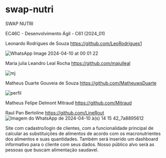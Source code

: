 # swap-nutri

SWAP NUTRI

EC46C - Desenvolvimento Ágil - C61 (2024_01)

Leonardo Rodrigues de Souza https://github.com/LeoRodrigues1

![WhatsApp Image 2024-04-10 at 00 01 22](https://github.com/majulleal/swap-nutri/assets/136391034/1392f2da-d6bc-4408-9735-7843c37a0a3e)


Maria julia Leandro Leal Rocha https://github.com/majulleal

![mj](https://github.com/majulleal/swap-nutri/assets/100427903/355f925f-d77d-4d03-ad4b-c42083d9214d)


Matheus Duarte Gouveia de Souza https://github.com/MatheuwsDuarte

![perfil](https://github.com/majulleal/swap-nutri/assets/100427903/a14c0a5f-fccf-4b22-877a-f6f683888617)

Matheus Felipe Delmont Mitraud https://github.com/Mitraud

Raul Pan Bertoline https://github.com/LineRout
![Imagem do WhatsApp de 2024-04-10 à(s) 14 15 42_7a8895612](https://github.com/majulleal/swap-nutri/assets/103159548/09e83d38-e30c-4b6f-a012-c964bdb6b075)




Site com cadastro/login de clientes, com a funcionalidade principal de calcular as substituições de alimentos de acordo com os macronutrientes dos alimentos e suas quantidades. Também será inserido um dashboard informativo para o cliente com seus dados. Nosso público alvo será as pessoas que buscam alimentação saudavel.

